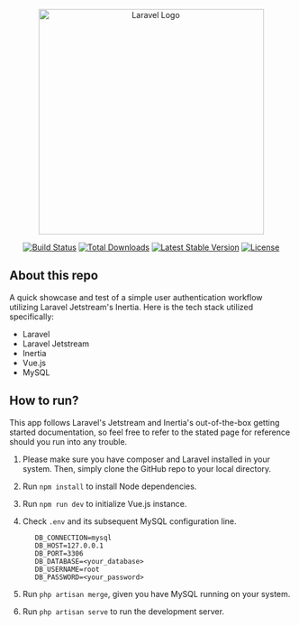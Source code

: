 <p align="center"><a href="https://laravel.com" target="_blank"><img src="https://raw.githubusercontent.com/laravel/art/master/logo-lockup/5%20SVG/2%20CMYK/1%20Full%20Color/laravel-logolockup-cmyk-red.svg" width="400" alt="Laravel Logo"></a></p>

<p align="center">
<a href="https://github.com/laravel/framework/actions"><img src="https://github.com/laravel/framework/workflows/tests/badge.svg" alt="Build Status"></a>
<a href="https://packagist.org/packages/laravel/framework"><img src="https://img.shields.io/packagist/dt/laravel/framework" alt="Total Downloads"></a>
<a href="https://packagist.org/packages/laravel/framework"><img src="https://img.shields.io/packagist/v/laravel/framework" alt="Latest Stable Version"></a>
<a href="https://packagist.org/packages/laravel/framework"><img src="https://img.shields.io/packagist/l/laravel/framework" alt="License"></a>
</p>

## About this repo
A quick showcase and test of a simple user authentication workflow utilizing Laravel Jetstream's Inertia. Here is the tech stack utilized specifically:
- Laravel
- Laravel Jetstream
- Inertia
- Vue.js
- MySQL

## How to run?
This app follows Laravel's Jetstream and Inertia's out-of-the-box getting started documentation, so feel free to refer to the stated page for reference should you run into any trouble.

1. Please make sure you have composer and Laravel installed in your system. Then, simply clone the GitHub repo to your local directory.

2. Run `npm install` to install Node dependencies.

3. Run `npm run dev` to initialize Vue.js instance.

4. Check `.env` and its subsequent MySQL configuration line.

          DB_CONNECTION=mysql
          DB_HOST=127.0.0.1
          DB_PORT=3306
          DB_DATABASE=<your_database>
          DB_USERNAME=root
          DB_PASSWORD=<your_password>

5. Run `php artisan merge`, given you have MySQL running on your system. 

6. Run `php artisan serve` to run the development server.